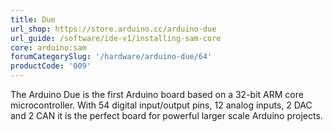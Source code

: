 ```yaml
---
title: Due
url_shop: https://store.arduino.cc/arduino-due
url_guide: /software/ide-v1/installing-sam-core
core: arduino:sam
forumCategorySlug: '/hardware/arduino-due/64'
productCode: '009'
---
```


The Arduino Due is the first Arduino board based on a 32-bit ARM core microcontroller. With 54 digital input/output pins, 12 analog inputs, 2 DAC and 2 CAN it is the perfect board for powerful larger scale Arduino projects.